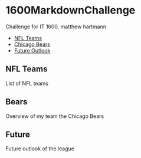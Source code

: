 # 1600MarkdownChallenge
Challenge for IT 1600. matthew hartmann

- [NFL Teams](NFL.md)
- [Chicago Bears](Bears.md)
- [Future Outlook](future.md)

## NFL Teams
List of NFL teams

## Bears
Overview of my team the Chicago Bears

## Future
Future outlook of the league

